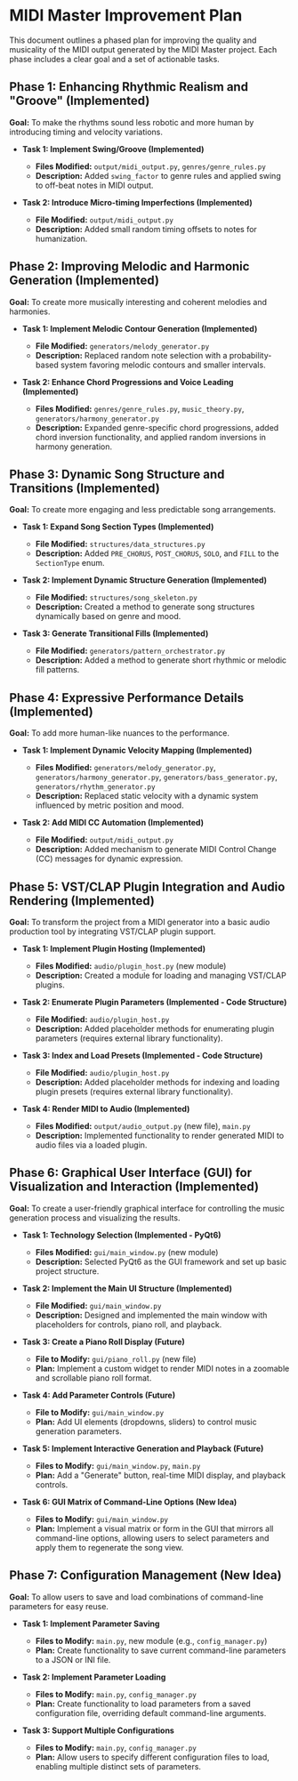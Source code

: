 # MIDI Master Improvement Plan

This document outlines a phased plan for improving the quality and musicality of the MIDI output generated by the MIDI Master project. Each phase includes a clear goal and a set of actionable tasks.

## Phase 1: Enhancing Rhythmic Realism and "Groove" (Implemented)

**Goal:** To make the rhythms sound less robotic and more human by introducing timing and velocity variations.

*   **Task 1: Implement Swing/Groove (Implemented)**
    *   **Files Modified:** `output/midi_output.py`, `genres/genre_rules.py`
    *   **Description:** Added `swing_factor` to genre rules and applied swing to off-beat notes in MIDI output.

*   **Task 2: Introduce Micro-timing Imperfections (Implemented)**
    *   **File Modified:** `output/midi_output.py`
    *   **Description:** Added small random timing offsets to notes for humanization.

## Phase 2: Improving Melodic and Harmonic Generation (Implemented)

**Goal:** To create more musically interesting and coherent melodies and harmonies.

*   **Task 1: Implement Melodic Contour Generation (Implemented)**
    *   **File Modified:** `generators/melody_generator.py`
    *   **Description:** Replaced random note selection with a probability-based system favoring melodic contours and smaller intervals.

*   **Task 2: Enhance Chord Progressions and Voice Leading (Implemented)**
    *   **Files Modified:** `genres/genre_rules.py`, `music_theory.py`, `generators/harmony_generator.py`
    *   **Description:** Expanded genre-specific chord progressions, added chord inversion functionality, and applied random inversions in harmony generation.

## Phase 3: Dynamic Song Structure and Transitions (Implemented)

**Goal:** To create more engaging and less predictable song arrangements.

*   **Task 1: Expand Song Section Types (Implemented)**
    *   **File Modified:** `structures/data_structures.py`
    *   **Description:** Added `PRE_CHORUS`, `POST_CHORUS`, `SOLO`, and `FILL` to the `SectionType` enum.

*   **Task 2: Implement Dynamic Structure Generation (Implemented)**
    *   **File Modified:** `structures/song_skeleton.py`
    *   **Description:** Created a method to generate song structures dynamically based on genre and mood.

*   **Task 3: Generate Transitional Fills (Implemented)**
    *   **File Modified:** `generators/pattern_orchestrator.py`
    *   **Description:** Added a method to generate short rhythmic or melodic fill patterns.

## Phase 4: Expressive Performance Details (Implemented)

**Goal:** To add more human-like nuances to the performance.

*   **Task 1: Implement Dynamic Velocity Mapping (Implemented)**
    *   **Files Modified:** `generators/melody_generator.py`, `generators/harmony_generator.py`, `generators/bass_generator.py`, `generators/rhythm_generator.py`
    *   **Description:** Replaced static velocity with a dynamic system influenced by metric position and mood.

*   **Task 2: Add MIDI CC Automation (Implemented)**
    *   **File Modified:** `output/midi_output.py`
    *   **Description:** Added mechanism to generate MIDI Control Change (CC) messages for dynamic expression.

## Phase 5: VST/CLAP Plugin Integration and Audio Rendering (Implemented)

**Goal:** To transform the project from a MIDI generator into a basic audio production tool by integrating VST/CLAP plugin support.

*   **Task 1: Implement Plugin Hosting (Implemented)**
    *   **Files Modified:** `audio/plugin_host.py` (new module)
    *   **Description:** Created a module for loading and managing VST/CLAP plugins.

*   **Task 2: Enumerate Plugin Parameters (Implemented - Code Structure)**
    *   **File Modified:** `audio/plugin_host.py`
    *   **Description:** Added placeholder methods for enumerating plugin parameters (requires external library functionality).

*   **Task 3: Index and Load Presets (Implemented - Code Structure)**
    *   **File Modified:** `audio/plugin_host.py`
    *   **Description:** Added placeholder methods for indexing and loading plugin presets (requires external library functionality).

*   **Task 4: Render MIDI to Audio (Implemented)**
    *   **Files Modified:** `output/audio_output.py` (new file), `main.py`
    *   **Description:** Implemented functionality to render generated MIDI to audio files via a loaded plugin.

## Phase 6: Graphical User Interface (GUI) for Visualization and Interaction (Implemented)

**Goal:** To create a user-friendly graphical interface for controlling the music generation process and visualizing the results.

*   **Task 1: Technology Selection (Implemented - PyQt6)**
    *   **Files Modified:** `gui/main_window.py` (new module)
    *   **Description:** Selected PyQt6 as the GUI framework and set up basic project structure.

*   **Task 2: Implement the Main UI Structure (Implemented)**
    *   **File Modified:** `gui/main_window.py`
    *   **Description:** Designed and implemented the main window with placeholders for controls, piano roll, and playback.

*   **Task 3: Create a Piano Roll Display (Future)**
    *   **File to Modify:** `gui/piano_roll.py` (new file)
    *   **Plan:** Implement a custom widget to render MIDI notes in a zoomable and scrollable piano roll format.

*   **Task 4: Add Parameter Controls (Future)**
    *   **File to Modify:** `gui/main_window.py`
    *   **Plan:** Add UI elements (dropdowns, sliders) to control music generation parameters.

*   **Task 5: Implement Interactive Generation and Playback (Future)**
    *   **Files to Modify:** `gui/main_window.py`, `main.py`
    *   **Plan:** Add a "Generate" button, real-time MIDI display, and playback controls.

*   **Task 6: GUI Matrix of Command-Line Options (New Idea)**
    *   **Files to Modify:** `gui/main_window.py`
    *   **Plan:** Implement a visual matrix or form in the GUI that mirrors all command-line options, allowing users to select parameters and apply them to regenerate the song view.

## Phase 7: Configuration Management (New Idea)

**Goal:** To allow users to save and load combinations of command-line parameters for easy reuse.

*   **Task 1: Implement Parameter Saving**
    *   **Files to Modify:** `main.py`, new module (e.g., `config_manager.py`)
    *   **Plan:** Create functionality to save current command-line parameters to a JSON or INI file.

*   **Task 2: Implement Parameter Loading**
    *   **Files to Modify:** `main.py`, `config_manager.py`
    *   **Plan:** Create functionality to load parameters from a saved configuration file, overriding default command-line arguments.

*   **Task 3: Support Multiple Configurations**
    *   **Files to Modify:** `main.py`, `config_manager.py`
    *   **Plan:** Allow users to specify different configuration files to load, enabling multiple distinct sets of parameters.
